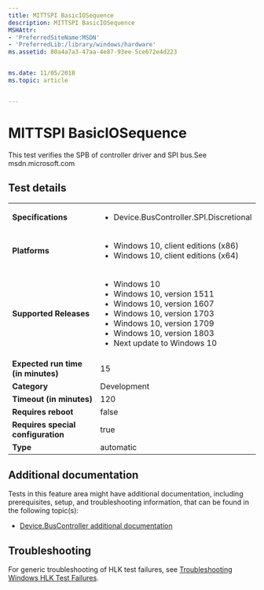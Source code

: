 ```yaml
---
title: MITTSPI BasicIOSequence
description: MITTSPI BasicIOSequence
MSHAttr:
- 'PreferredSiteName:MSDN'
- 'PreferredLib:/library/windows/hardware'
ms.assetid: 80a4a7a3-47aa-4e87-93ee-5ce672e4d223


ms.date: 11/05/2018
ms.topic: article


---
```


# <span id="p_hlk_test.0d610181-6a58-4f88-9947-6a4fed658455"></span>MITTSPI BasicIOSequence


This test verifies the SPB of controller driver and SPI bus.See msdn.microsoft.com

## Test details

|||
|---|---|
| **Specifications**  | <ul><li>Device.BusController.SPI.Discretional</li></ul> |  
| **Platforms**   | <ul><li>Windows 10, client editions (x86)</li><li>Windows 10, client editions (x64)</li></ul> |
| **Supported Releases** | <ul><li>Windows 10</li><li>Windows 10, version 1511</li><li>Windows 10, version 1607</li><li>Windows 10, version 1703</li><li>Windows 10, version 1709</li><li>Windows 10, version 1803</li><li>Next update to Windows 10</li></ul> |
|**Expected run time (in minutes)**| 15 |
|**Category**| Development |
|**Timeout (in minutes)**| 120 |
|**Requires reboot**| false |
|**Requires special configuration**| true |
|**Type**| automatic |



## <span id="Additional_documentation"></span><span id="additional_documentation"></span><span id="ADDITIONAL_DOCUMENTATION"></span>Additional documentation


Tests in this feature area might have additional documentation, including prerequisites, setup, and troubleshooting information, that can be found in the following topic(s):

-   [Device.BusController additional documentation](device-buscontroller-additional-documentation.md)

## <span id="Troubleshooting"></span><span id="troubleshooting"></span><span id="TROUBLESHOOTING"></span>Troubleshooting


For generic troubleshooting of HLK test failures, see [Troubleshooting Windows HLK Test Failures](../user/troubleshooting-windows-hlk-test-failures.md).










